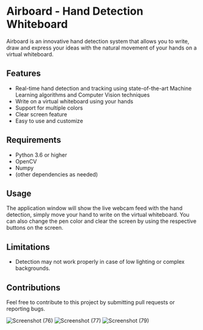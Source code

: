 # Airboard - Hand Detection Whiteboard

Airboard is an innovative hand detection system that allows you to write, draw and express your ideas with the natural movement of your hands on a virtual whiteboard. 

## Features
- Real-time hand detection and tracking using state-of-the-art Machine Learning algorithms and Computer Vision techniques
- Write on a virtual whiteboard using your hands
- Support for multiple colors 
- Clear screen feature
- Easy to use and customize

## Requirements
- Python 3.6 or higher
- OpenCV
- Numpy
- (other dependencies as needed)


## Usage
The application window will show the live webcam feed with the hand detection, simply move your hand to write on the virtual whiteboard. 
You can also change the pen color and clear the screen by using the respective buttons on the screen.

## Limitations
- Detection may not work properly in case of low lighting or complex backgrounds.

## Contributions
Feel free to contribute to this project by submitting pull requests or reporting bugs.

![Screenshot (76)](https://user-images.githubusercontent.com/103402113/211655698-f4d5e2e4-93c4-4cde-a51c-9602cf8f141b.png)
![Screenshot (77)](https://user-images.githubusercontent.com/103402113/211655719-b7382987-16e3-4aa2-a959-9aef50bff336.png)
![Screenshot (79)](https://user-images.githubusercontent.com/103402113/211655730-06877fe3-72e0-4e8f-a0c2-b908d0d4de1c.png)

